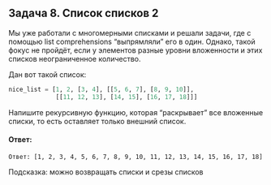 ## Задача 8. Список списков 2
Мы уже работали с многомерными списками и решали задачи, где с помощью list comprehensions “выпрямляли” его в один. Однако, такой фокус не пройдёт, если у элементов разные 
уровни вложенности и этих списков неограниченное количество.

Дан вот такой список:
````python
nice_list = [1, 2, [3, 4], [[5, 6, 7], [8, 9, 10]], 
             [[11, 12, 13], [14, 15], [16, 17, 18]]]
````

Напишите рекурсивную функцию, которая “раскрывает” все вложенные списки, то есть оставляет только внешний список.

#### Ответ:
```
Ответ: [1, 2, 3, 4, 5, 6, 7, 8, 9, 10, 11, 12, 13, 14, 15, 16, 17, 18]
```

Подсказка: можно возвращать списки и срезы списков